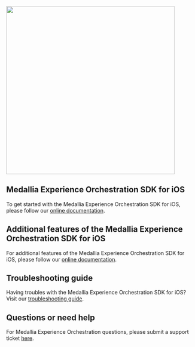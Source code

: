 <img src="https://user-images.githubusercontent.com/75626649/203578506-ade030aa-22d1-406d-9e66-16747259fb1c.png" width="450">

## Medallia Experience Orchestration SDK for iOS
To get started with the Medallia Experience Orchestration SDK for iOS, please follow our [online documentation](https://permalink.thunderhead.com/mobile-mxo/getting-started-with-the-mxo-sdk-for-ios).

## Additional features of the Medallia Experience Orchestration SDK for iOS
For additional features of the Medallia Experience Orchestration SDK for iOS, please follow our [online documentation](https://permalink.thunderhead.com/mobile-mxo/additional-features-of-the-mxo-sdk-for-ios).

## Troubleshooting guide
Having troubles with the Medallia Experience Orchestration SDK for iOS? Visit our [troubleshooting guide](https://permalink.thunderhead.com/mobile-mxo/mxo-sdk-for-ios-troubleshooting-guide).

## Questions or need help
For Medallia Experience Orchestration questions, please submit a support ticket [here](https://permalink.thunderhead.com/mobile-mxo/mxo-help).
